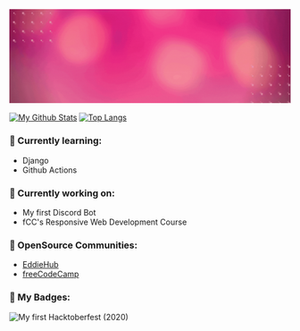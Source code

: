 <img src="./GitHub_Header.gif">

[![My Github Stats](https://github-readme-stats.vercel.app/api?username=Akshu-on-github&show_icons=true&hide=stars&theme=radical)](https://github.com/Akshu-on-github)
[![Top Langs](https://github-readme-stats.vercel.app/api/top-langs/?username=Akshu-on-github&layout=compact&theme=radical&card_width=275)](https://github.com/Akshu-on-github)
<!-- Source for the Github Stats Card: https://github.com/anuraghazra/github-readme-stats -->

### 🌱 Currently learning:
- Django
- Github Actions

### 🍃 Currently working on:
- My first Discord Bot
- fCC's Responsive Web Development Course

### 💬 OpenSource Communities:
- [EddieHub](https://github.com/EddieHubCommunity)
- [freeCodeCamp](https://github.com/freeCodeCamp)

### 📛 My Badges:
<img src="https://user-images.githubusercontent.com/61582763/101490318-2e4bff00-3988-11eb-9584-2e3694562c4c.png" height="75px" alt="My first Hacktoberfest (2020)">
